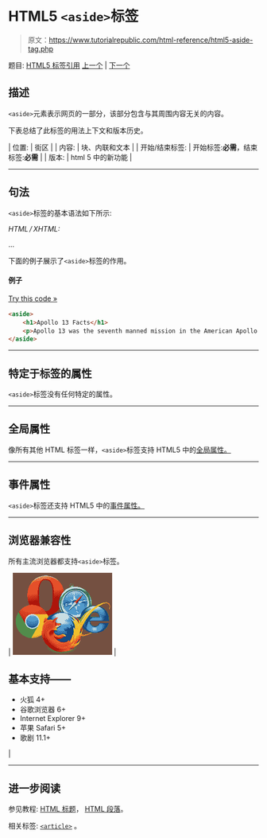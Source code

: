 # HTML5 `<aside>`标签

> 原文：<https://www.tutorialrepublic.com/html-reference/html5-aside-tag.php>

题目: [HTML5 标签引用](html5-tags.php) [上一个](html5-article-tag.php) | [下一个](html5-audio-tag.php)

## 描述

`<aside>`元素表示网页的一部分，该部分包含与其周围内容无关的内容。

下表总结了此标签的用法上下文和版本历史。

| 位置: | 街区 |
| 内容: | 块、内联和文本 |
| 开始/结束标签: | 开始标签:**必需**，结束标签:**必需** |
| 版本: | html 5 中的新功能 |

* * *

## 句法

`<aside>`标签的基本语法如下所示:

*HTML / XHTML:* <aside> ... </aside>

下面的例子展示了`<aside>`标签的作用。

#### 例子

[Try this code »](../codelab.php?topic=html5&file=aside-tag "Try this code using online Editor")

```html
<aside>
    <h1>Apollo 13 Facts</h1>
    <p>Apollo 13 was the seventh manned mission in the American Apollo space program and the third intended to land on the Moon.</p>
</aside>
```

* * *

## 特定于标签的属性

`<aside>`标签没有任何特定的属性。

* * *

## 全局属性

像所有其他 HTML 标签一样，`<aside>`标签支持 HTML5 中的[全局属性。](html5-global-attributes.php)

* * *

## 事件属性

`<aside>`标签还支持 HTML5 中的[事件属性。](html5-event-attributes.php)

* * *

## 浏览器兼容性

所有主流浏览器都支持`<aside>`标签。

| ![Browsers Icon](img/e9331123c77668c1832e541c2fca1002.png) | 

## 基本支持——

*   火狐 4+
*   谷歌浏览器 6+
*   Internet Explorer 9+
*   苹果 Safari 5+
*   歌剧 11.1+

 |

* * *

## 进一步阅读

参见教程: [HTML 标题](../html-tutorial/html-headings.php)， [HTML 段落](../html-tutorial/html-paragraphs.php)。

相关标签: [`<article>`](html5-article-tag.php) 。